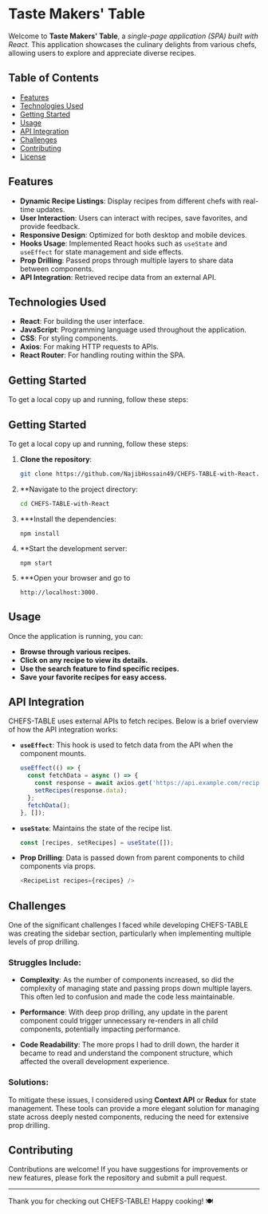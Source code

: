 # Taste Makers' Table

Welcome to **Taste Makers' Table**, a _single-page application (SPA) built with React._ This application showcases the culinary delights from various chefs, allowing users to explore and appreciate diverse recipes. 

## Table of Contents

- [Features](#features)
- [Technologies Used](#technologies-used)
- [Getting Started](#getting-started)
- [Usage](#usage)
- [API Integration](#api-integration)
- [Challenges](#challenges)
- [Contributing](#contributing)
- [License](#license)

## Features

- **Dynamic Recipe Listings**: Display recipes from different chefs with real-time updates.
- **User Interaction**: Users can interact with recipes, save favorites, and provide feedback.
- **Responsive Design**: Optimized for both desktop and mobile devices.
- **Hooks Usage**: Implemented React hooks such as `useState` and `useEffect` for state management and side effects.
- **Prop Drilling**: Passed props through multiple layers to share data between components.
- **API Integration**: Retrieved recipe data from an external API.

## Technologies Used

- **React**: For building the user interface.
- **JavaScript**: Programming language used throughout the application.
- **CSS**: For styling components.
- **Axios**: For making HTTP requests to APIs.
- **React Router**: For handling routing within the SPA.

## Getting Started

To get a local copy up and running, follow these steps:

## Getting Started

To get a local copy up and running, follow these steps:

1. **Clone the repository**:
   ```bash
   git clone https://github.com/NajibHossain49/CHEFS-TABLE-with-React.git
   
2. **Navigate to the project directory:
   ```bash
   cd CHEFS-TABLE-with-React
3. ***Install the dependencies:
   ```
   npm install
   ```

4. **Start the development server:
   ```
   npm start
   ```
5. ***Open your browser and go to
   ```
   http://localhost:3000.
   ```

  

## Usage

Once the application is running, you can:

- **Browse through various recipes.**
- **Click on any recipe to view its details.**
- **Use the search feature to find specific recipes.**
- **Save your favorite recipes for easy access.**

## API Integration

CHEFS-TABLE uses external APIs to fetch recipes. Below is a brief overview of how the API integration works:

- **`useEffect`**: This hook is used to fetch data from the API when the component mounts.

    ```javascript
    useEffect(() => {
      const fetchData = async () => {
        const response = await axios.get('https://api.example.com/recipes');
        setRecipes(response.data);
      };
      fetchData();
    }, []);
    ```

- **`useState`**: Maintains the state of the recipe list.

    ```javascript
    const [recipes, setRecipes] = useState([]);
    ```

- **Prop Drilling**: Data is passed down from parent components to child components via props.

    ```javascript
    <RecipeList recipes={recipes} />
    ```

## Challenges

One of the significant challenges I faced while developing CHEFS-TABLE was creating the sidebar section, particularly when implementing multiple levels of prop drilling. 

### Struggles Include:

- **Complexity**: As the number of components increased, so did the complexity of managing state and passing props down multiple layers. This often led to confusion and made the code less maintainable.
  
- **Performance**: With deep prop drilling, any update in the parent component could trigger unnecessary re-renders in all child components, potentially impacting performance.
  
- **Code Readability**: The more props I had to drill down, the harder it became to read and understand the component structure, which affected the overall development experience.

### Solutions:

To mitigate these issues, I considered using **Context API** or **Redux** for state management. These tools can provide a more elegant solution for managing state across deeply nested components, reducing the need for extensive prop drilling.

## Contributing

Contributions are welcome! If you have suggestions for improvements or new features, please fork the repository and submit a pull request.

---

Thank you for checking out CHEFS-TABLE! Happy cooking! 🍽️
